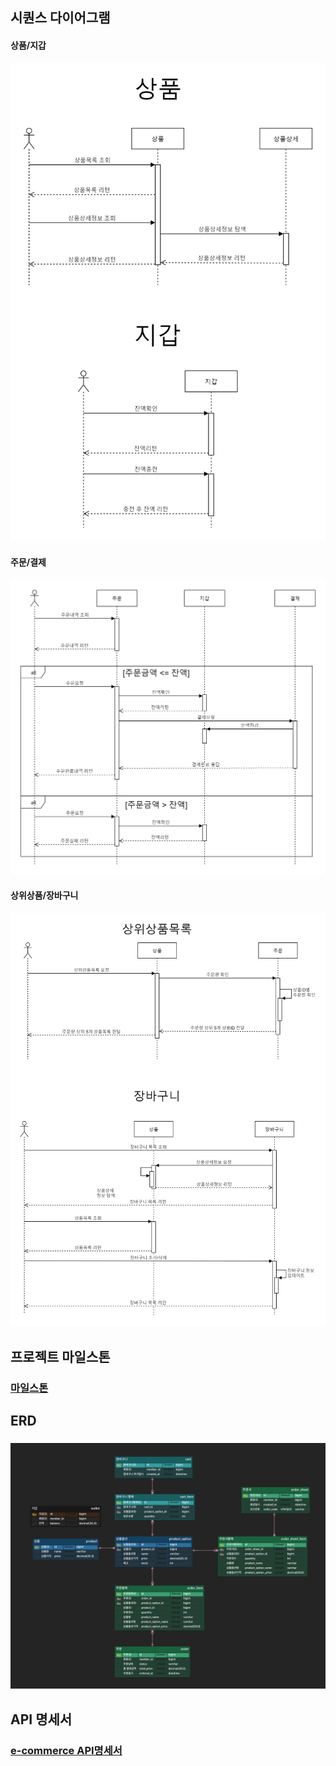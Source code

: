 ## 시퀀스 다이어그램
#### 상품/지갑
![e-commerce 시퀀스다이어그램 - 상품/지갑](https://github.com/nullsector12/ecommerce/blob/master/product.png)

#### 주문/결제
![e-commerce 시퀀스다이어그램 - 주문/결제](https://github.com/nullsector12/ecommerce/blob/master/order.png)

#### 상위상품/장바구니
![e-commerce 시퀀스다이어그램 - 상위상품/장바구니](https://github.com/nullsector12/ecommerce/blob/master/cart.png)

## 프로젝트 마일스톤
### [마일스톤](https://github.com/users/nullsector12/projects/1)

## ERD
### ![e-commerce ERD](https://github.com/nullsector12/ecommerce/blob/master/%E1%84%89%E1%85%B3%E1%84%8F%E1%85%B3%E1%84%85%E1%85%B5%E1%86%AB%E1%84%89%E1%85%A3%E1%86%BA%202024-07-19%20%E1%84%8B%E1%85%A9%E1%84%92%E1%85%AE%202.50.51.png)

## API 명세서
### [e-commerce API명세서](https://docs.google.com/spreadsheets/d/1JDhCTSviH_lqee0DRvM07r79nLcOu0u1uzkMXx_34ME/edit?usp=sharing)
